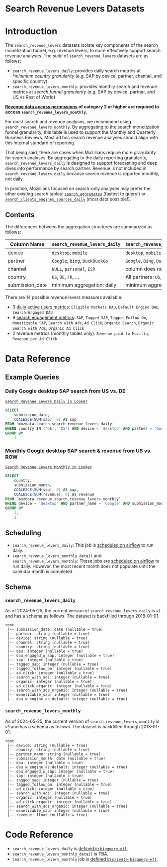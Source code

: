# Search Revenue Levers Datasets

<!-- toc -->

# Introduction

The `search_revenue_levers` datasets isolate key components of the search monetization funnel, e.g. revenue levers, to more effectively support search revenue analyses. The suite of `search_revenue_levers` datasets are as follows:

- `search_revenue_levers_daily`: provides daily search metrics at \*_minimum country granularity_ (e.g. SAP by device, partner, channel, and specific country)
- `search_revenue_levers_monthly`: provides monthly search and revenue metrics at _search funnel granularity_ (e.g. SAP by device, partner, and US vs Rest of World)

**[Revenue data access permissions](https://mozilla-hub.atlassian.net/wiki/spaces/DATA/pages/747176558/Search+Revenue+Documentation#Revenue-Data-Access-Policies) of category 2 or higher are required to access `search_revenue_levers_monthly`.**

For most search and revenue analyses, we recommend using `search_revenue_levers_monthly`. By aggregating to the search monetization funnel granularity, this table is used to support the Monthly and Quarterly Business Reviews. Most ad hoc search revenue analyses should align with this internal standard of reporting.

That being said, there are cases when Mozillians require more granularity for search analyses. By aggregating to the daily reporting granularity, `search_revenue_levers_daily` is designed to support forecasting and deep dives into performance by search partner. Revenue is not included in `search_revenue_levers_daily` because search revenue is reported monthly, not daily. 

In practice, Mozillians focused on search-only analyses may prefer the other existing search tables: [`search_aggregates`](https://docs.telemetry.mozilla.org/datasets/search/search_aggregates/reference) (fastest to query!) or [`search_clients_engines_sources_daily`](https://docs.telemetry.mozilla.org/datasets/search/search_clients_engines_sources_daily/reference) (most data possible!).

## Contents

The differences between the aggregation structures are summarized as follows:

| Column Name     | `search_revenue_levers_daily`         | `search_revenue_levers_monthly` |
| --------------- | ------------------------------ | ------------------------------- |
| device          | `desktop`, `mobile`            | `desktop`, `mobile`             |
| partner         | `Google`, `Bing`, `DuckDuckGo` | `Google`, `Bing`, `DuckDuckGo`  |
| channel         | `NULL`, `personal`, `ESR`      | column does not exist           |
| country         | `US`, `DE`, `FR`, ...          | All partners: `US`, `ROW`       |
| submission_date | minimum aggregation: daily     | minimum aggregation: monthly    |

There are 14 possible revenue levers measures available:

- 3 [daily active users metrics](https://mozilla-hub.atlassian.net/wiki/spaces/DATA/pages/747176558/Search+Revenue+Documentation#Search-DAU): `Eligible Markets DAU`, `Default Engine DAU`, `Search-Engaged DAU`
- 9 [search engagement metrics](https://mozilla.cloud.looker.com/dashboards/314): `SAP`, `Tagged SAP`, `Tagged Follow On`, `Monetizable SAP`, `Search with Ads`, `Ad Click`, `Organic Search`, `Organic Search with Ads`, `Organic Ad Click`
- 2 revenue metrics (monthly tables only): `Revenue paid to Mozilla`, `Revenue per Ad Click`

# Data Reference

## Example Queries

### Daily Google desktop SAP search from US vs. DE

[`Search Revenue Levers Daily in Looker`](https://mozilla.cloud.looker.com/x/3VYWJPqOyTTHkzMi36T64p)

```sql
SELECT
    submission_date,
    COALESCE(SUM(sap), 0) AS sap
FROM `mozdata.search.search_revenue_levers_daily`
WHERE country IN ('DE', 'US') AND device = 'desktop' AND partner = 'Google' AND submission_date >= '2024-01-01'
GROUP BY
    1
```

### Monthly Google desktop SAP search & revenue from US vs. ROW

[`Search Revenue Levers Monthly in Looker`](https://mozilla.cloud.looker.com/x/EAhpcf5bMdWjEO1007me6y)

```sql
SELECT
    country,
    submission_month,
    COALESCE(SUM(sap), 0) AS sap,
    COALESCE(SUM(revenue), 0) AS revenue
FROM `mozdata.revenue.search_revenue_levers_monthly`
WHERE device = 'desktop' AND partner_name = 'Google' AND submission_month >= "2023-01-01"
GROUP BY
    1,
    2
```

## Scheduling

- `search_revenue_levers_daily`: This job is
  [scheduled on airflow](https://workflow.telemetry.mozilla.org/dags/bqetl_search_dashboard/grid?search=bqetl_search_dashboard)
  to run daily.
- `search_revenue_levers_monthly_detail` and `search_revenue_levers_monthly`: These jobs are
  [scheduled on airflow](https://workflow.telemetry.mozilla.org/dags/private_bqetl_revenue/grid?search=private_bqetl_revenue)
  to run daily. However, the most recent month does not populate until the calendar month is completed.

## Schema

### `search_revenue_levers_daily`

As of 2024-05-25,
the current version of `search_revenue_levers_daily` is `v1` and has a schema as follows. The dataset is backfilled through 2018-01-01.

```
root
 |-- submission_date: date (nullable = true)
 |-- partner: string (nullable = true)
 |-- device: string (nullable = true)
 |-- channel: string (nullable = true)
 |-- country: string (nullable = true)
 |-- dau: integer (nullable = true)
 |-- dau_engaged_w_sap: integer (nullable = true)
 |-- sap: integer (nullable = true)
 |-- tagged_sap: integer (nullable = true)
 |-- tagged_follow_on: integer (nullable = true)
 |-- ad_click: integer (nullable = true)
 |-- search_with_ads: integer (nullable = true)
 |-- organic: integer (nullable = true)
 |-- ad_click_organic: integer (nullable = true)
 |-- search_with_ads_organic: integer (nullable = true)
 |-- monetizable_sap: integer (nullable = true)
 |-- dau_w_engine_as_default: integer (nullable = true)
```

### `search_revenue_levers_monthly`

As of 2024-05-25,
the current version of `search_revenue_levers_monthly` is `v3` and has a schema as follows. The dataset is backfilled through 2018-01-01.

```
root
 |-- device: string (nullable = true)
 |-- country: string (nullable = true)
 |-- partner_name: string (nullable = true)
 |-- submission_month: date (nullable = true)
 |-- dau: integer (nullable = true)
 |-- dau_w_engine_as_default: integer (nullable = true)
 |-- dau_engaged_w_sap: integer (nullable = true)
 |-- sap: integer (nullable = true)
 |-- tagged_sap: integer (nullable = true)
 |-- tagged_follow_on: integer (nullable = true)
 |-- ad_click: integer (nullable = true)
 |-- search_with_ads: integer (nullable = true)
 |-- organic: integer (nullable = true)
 |-- ad_click_organic: integer (nullable = true)
 |-- search_with_ads_organic: integer (nullable = true)
 |-- monetizable_sap: integer (nullable = true)
 |-- revenue: float (nullable = true)
```

# Code Reference

- `search_revenue_levers_daily` is [defined in `bigquery-etl`](https://github.com/mozilla/bigquery-etl/tree/main/sql/moz-fx-data-shared-prod/search_derived/search_revenue_levers_daily_v1).
- `search_revenue_levers_monthly_detail` is TBA.
- `search_revenue_levers_monthly` job is [defined in `private-bigquery-etl`](https://github.com/mozilla/private-bigquery-etl/tree/main/sql/moz-fx-data-shared-prod/revenue_derived/search_revenue_levers_monthly_v3).
